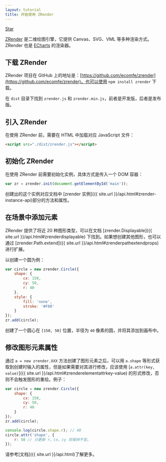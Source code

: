 ```yaml
---
layout: tutorial
title: 开始使用 ZRender
---
```


<a class="github-button" href="https://github.com/ecomfe/zrender"
    data-icon="octicon-star"
    data-show-count="true"
    aria-label="Star ecomfe/zrender on GitHub">
    Star
</a>

[ZRender](https://github.com/ecomfe/zrender) 是二维绘图引擎，它提供 Canvas、SVG、VML 等多种渲染方式。ZRender 也是 [ECharts](http://echarts.baidu.com/) 的渲染器。

## 下载 ZRender

ZRender 项目在 GitHub 上的地址是：[https://github.com/ecomfe/zrender](https://github.com/ecomfe/zrender)。也可以使用 `npm install zrender` 下载。

在 `dist` 目录下找到 `zrender.js` 和 `zrender.min.js`，前者是开发版，后者是发布版。



## 引入 ZRender

在使用 ZRender 前，需要在 HTML 中加载对应 JavaScript 文件：

```html
<script src="./dist/zrender.js"></script>
```



## 初始化 ZRender

在使用 ZRender 前需要初始化实例，具体方式是传入一个 DOM 容器：

```js
var zr = zrender.init(document.getElementById('main'));
```

创建出的这个实例对应文档中 [zrender 实例]({{ site.url }}/api.html#zrender-instance-api)部分的方法和属性。



## 在场景中添加元素

ZRender 提供了将近 20 种图形类型，可以在文档 [zrender.Displayable]({{ site.url }}/api.html#zrenderdisplayable) 下找到。如果想创建其他图形，也可以通过 [zrender.Path.extend]({{ site.url }}/api.html#zrenderpathextendprops) 进行扩展。

以创建一个圆为例：

```js
var circle = new zrender.Circle({
    shape: {
        cx: 150,
        cy: 50,
        r: 40
    },
    style: {
        fill: 'none',
        stroke: '#F00'
    }
});
zr.add(circle);
```

创建了一个圆心在 `[150, 50]` 位置，半径为 `40` 像素的圆，并将其添加到画布中。


## 修改图形元素属性

通过 `a = new zrender.XXX` 方法创建了图形元素之后，可以用 `a.shape` 等形式获取到创建时输入的属性，但是如果需要对其进行修改，应该使用 [`a.attr(key, value)`]({{ site.url }}/api.html#zrenderelementattrkey-value) 的形式修改，否则不会触发图形的重绘。例子：


```js
var circle = new zrender.Circle({
    shape: {
        cx: 150,
        cy: 50,
        r: 40
    }
});
zr.add(circle);

console.log(circle.shape.r); // 40
circle.attr('shape', {
    r: 50 // 只更新 r。cx、cy 将保持不变。
});
```


请参考[文档]({{ site.url }}/api.html)了解更多。


<script async defer src="https://buttons.github.io/buttons.js"></script>
